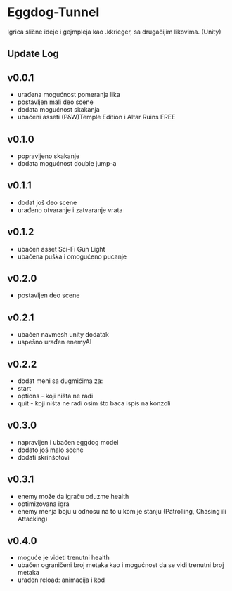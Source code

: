 # Eggdog-Tunnel
Igrica slične ideje i gejmpleja kao .kkrieger, sa drugačijim likovima. (Unity)

Update Log
----------------------------------------------------------------

v0.0.1
----------------------------------------------------------------
- urađena mogućnost pomeranja lika
- postavljen mali deo scene
- dodata mogućnost skakanja
- ubačeni asseti (P&W)Temple Edition i Altar Ruins FREE

v0.1.0
----------------------------------------------------------------
- popravljeno skakanje
- dodata mogućnost double jump-a

v0.1.1
----------------------------------------------------------------
- dodat još deo scene
- urađeno otvaranje i zatvaranje vrata

v0.1.2
----------------------------------------------------------------
- ubačen asset Sci-Fi Gun Light
- ubačena puška i omogućeno pucanje

v0.2.0
----------------------------------------------------------------
- postavljen deo scene

v0.2.1
----------------------------------------------------------------
- ubačen navmesh unity dodatak
- uspešno urađen enemyAI

v0.2.2
----------------------------------------------------------------
- dodat meni sa dugmićima za: 
 - start
 - options - koji ništa ne radi
 - quit - koji ništa ne radi osim što baca ispis na konzoli

v0.3.0
----------------------------------------------------------------
- napravljen i ubačen eggdog model
- dodato još malo scene
- dodati skrinšotovi

v0.3.1
----------------------------------------------------------------
- enemy može da igraču oduzme health
- optimizovana igra
- enemy menja boju u odnosu na to u kom je stanju (Patrolling, Chasing ili Attacking)

v0.4.0
----------------------------------------------------------------
- moguće je videti trenutni health 
- ubačen ograničeni broj metaka kao i mogućnost da se vidi trenutni broj metaka
- urađen reload: animacija i kod

